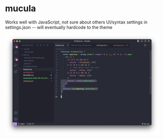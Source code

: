 # mucula 

Works well with JavaScript, not sure about others
UI/syntax settings in settings.json -- will eventually hardcode to the theme

![screenshot](pic.png)